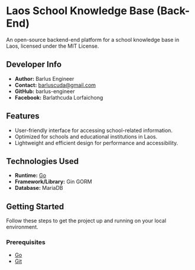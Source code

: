 # Laos School Knowledge Base (Back-End)

An open-source backend-end platform for a school knowledge base in Laos, licensed under the MIT License.

## Developer Info
- **Author:** Barlus Engineer
- **Contact:** barluscuda@gmail.com
- **GitHub:** barlus-engineer
- **Facebook:** Barlathcuda Lorfaichong

## Features

- User-friendly interface for accessing school-related information.
- Optimized for schools and educational institutions in Laos.
- Lightweight and efficient design for performance and accessibility.

## Technologies Used

- **Runtime:** [Go](https://go.dev/)
- **Framework/Library:** Gin GORM
- **Database:** MariaDB

## Getting Started

Follow these steps to get the project up and running on your local environment.

### Prerequisites

- [Go](https://go.dev/)
- [Git](https://git-scm.com/)

<!-- ### Installation -->
<!-- 
1. Clone and Run the repository:
   ```bash
   git clone https://github.com/barlardcuda/la-school-knowledge-base-backend.git
   cd la-school-knowledge-base-backend
   ``` -->
